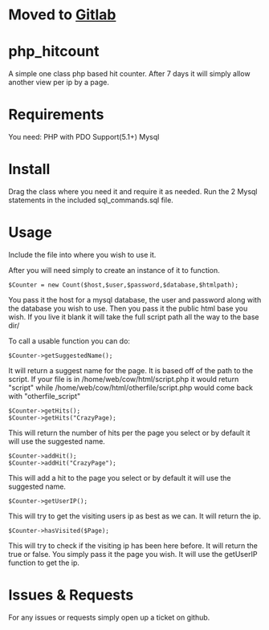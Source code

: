 # Moved to [Gitlab](https://gitlab.com/andreblue)
php_hitcount
============

A simple one class php based hit counter. 
After 7 days it will simply allow another view per ip by a page.

Requirements
============
You need:
    PHP with PDO Support(5.1+)
    Mysql

Install
============

Drag the class where you need it and require it as needed. 
Run the 2 Mysql statements in the included sql_commands.sql file.

Usage
============

Include the file into where you wish to use it.

After you will need simply to create an instance of it to function.
```
$Counter = new Count($host,$user,$password,$database,$htmlpath);
```
You pass it the host for a mysql database, the user and password along with the database you wish to use. Then you pass it the public html base you wish. If you live it blank it will take the full script path all the way to the base dir/


To call a usable function you can do:
```
$Counter->getSuggestedName();
```
It will return a suggest name for the page. It is based off of the path to the script.
If your file is in /home/web/cow/html/script.php it would return "script" while /home/web/cow/html/otherfile/script.php would come back with "otherfile_script"

```
$Counter->getHits();
$Counter->getHits("CrazyPage);
```
This will return the number of hits per the page you select or by default it will use the suggested name.

```
$Counter->addHit();
$Counter->addHit("CrazyPage");
```
This will add a hit to the page you select or by default it will use the suggested name.

```
$Counter->getUserIP();
```
This will try to get the visiting users ip as best as we can. It will return the ip.

```
$Counter->hasVisited($Page);
```
This will try to check if the visiting ip has been here before. It will return the true or false. You simply pass it the page you wish. It will use the getUserIP function to get the ip.

Issues & Requests 
============

For any issues or requests simply open up a ticket on github.
